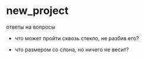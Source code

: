 # new_project
ответы на вопросы
- что может пройти сквозь стекло, не разбив его?

- что размером со слона, но ничего не весит?
